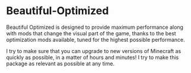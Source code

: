 # Beautiful-Optimized
Beautiful Optimized is designed to provide maximum performance along with mods that change the visual part of the game, thanks to the best optimization mods available, tuned for the highest possible performance.

I try to make sure that you can upgrade to new versions of Minecraft as quickly as possible, in a matter of hours and minutes! I try to make this package as relevant as possible at any time.
